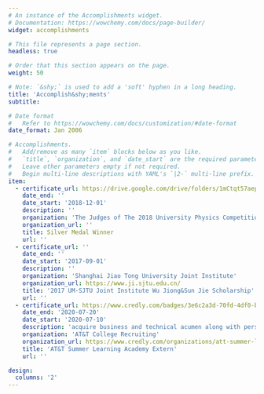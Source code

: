 ```yaml
---
# An instance of the Accomplishments widget.
# Documentation: https://wowchemy.com/docs/page-builder/
widget: accomplishments

# This file represents a page section.
headless: true

# Order that this section appears on the page.
weight: 50

# Note: `&shy;` is used to add a 'soft' hyphen in a long heading.
title: 'Accomplish&shy;ments'
subtitle:

# Date format
#   Refer to https://wowchemy.com/docs/customization/#date-format
date_format: Jan 2006

# Accomplishments.
#   Add/remove as many `item` blocks below as you like.
#   `title`, `organization`, and `date_start` are the required parameters.
#   Leave other parameters empty if not required.
#   Begin multi-line descriptions with YAML's `|2-` multi-line prefix.
item:
  - certificate_url: https://drive.google.com/drive/folders/1mCtqt57aepU82ashsgVGUVNLVxACM-17
    date_end: ''
    date_start: '2018-12-01'
    description: ''
    organization: 'The Judges of The 2018 University Physics Competition'
    organization_url: ''
    title: Silver Medal Winner
    url: ''
  - certificate_url: ''
    date_end: ''
    date_start: '2017-09-01'
    description: ''
    organization: 'Shanghai Jiao Tong University Joint Institute'
    organization_url: https://www.ji.sjtu.edu.cn/
    title: '2017 UM-SJTU Joint Institute Wu Jiong&Sun Jie Scholarship'
    url: ''
  - certificate_url: https://www.credly.com/badges/3e6c2a3d-70fd-4df0-b5c7-1c4b909b4a68
    date_end: '2020-07-20'
    date_start: '2020-07-10'
    description: 'acquire business and technical acumen along with personal growth and professional development'
    organization: 'AT&T College Recruiting'
    organization_url: https://www.credly.com/organizations/att-summer-learning-academy/badges
    title: 'AT&T Summer Learning Academy Extern'
    url: ''

design:
  columns: '2'
---
```

